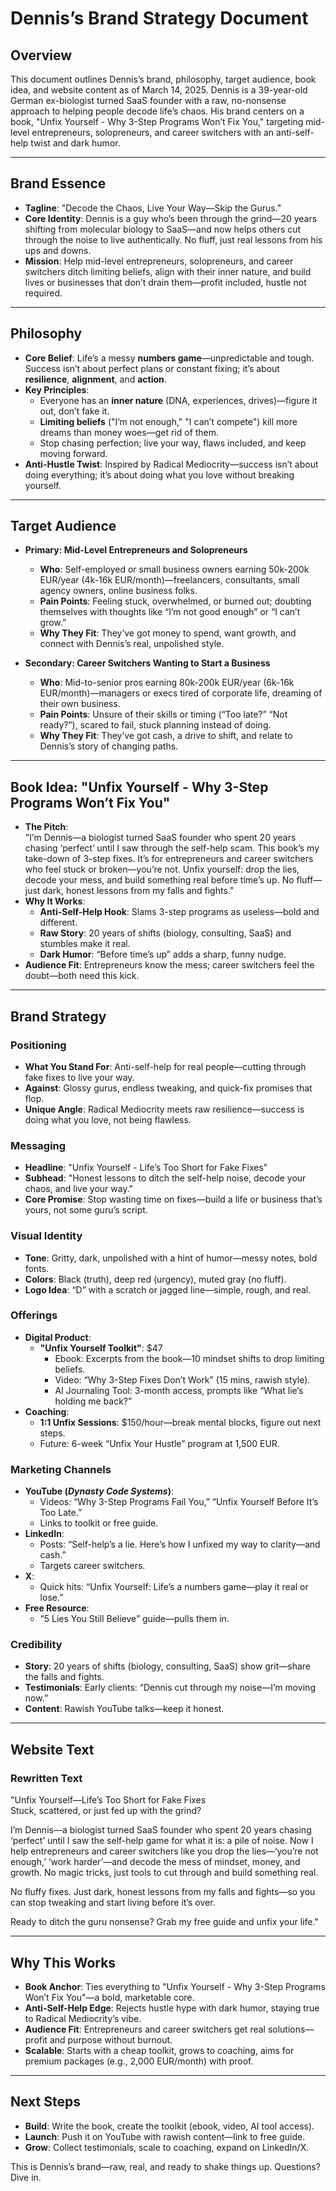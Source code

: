 # Dennis’s Brand Strategy Document

## Overview

This document outlines Dennis’s brand, philosophy, target audience, book idea, and website content as of March 14, 2025. Dennis is a 39-year-old German ex-biologist turned SaaS founder with a raw, no-nonsense approach to helping people decode life’s chaos. His brand centers on a book, "Unfix Yourself - Why 3-Step Programs Won’t Fix You," targeting mid-level entrepreneurs, solopreneurs, and career switchers with an anti-self-help twist and dark humor.

---

## Brand Essence

- **Tagline**: "Decode the Chaos, Live Your Way—Skip the Gurus."
- **Core Identity**: Dennis is a guy who’s been through the grind—20 years shifting from molecular biology to SaaS—and now helps others cut through the noise to live authentically. No fluff, just real lessons from his ups and downs.
- **Mission**: Help mid-level entrepreneurs, solopreneurs, and career switchers ditch limiting beliefs, align with their inner nature, and build lives or businesses that don’t drain them—profit included, hustle not required.

---

## Philosophy

- **Core Belief**: Life’s a messy **numbers game**—unpredictable and tough. Success isn’t about perfect plans or constant fixing; it’s about **resilience**, **alignment**, and **action**.
- **Key Principles**:
  - Everyone has an **inner nature** (DNA, experiences, drives)—figure it out, don’t fake it.
  - **Limiting beliefs** ("I’m not enough," "I can’t compete") kill more dreams than money woes—get rid of them.
  - Stop chasing perfection; live your way, flaws included, and keep moving forward.
- **Anti-Hustle Twist**: Inspired by Radical Mediocrity—success isn’t about doing everything; it’s about doing what you love without breaking yourself.

---

## Target Audience

- **Primary: Mid-Level Entrepreneurs and Solopreneurs**

  - **Who**: Self-employed or small business owners earning 50k-200k EUR/year (4k-16k EUR/month)—freelancers, consultants, small agency owners, online business folks.
  - **Pain Points**: Feeling stuck, overwhelmed, or burned out; doubting themselves with thoughts like “I’m not good enough” or “I can’t grow.”
  - **Why They Fit**: They’ve got money to spend, want growth, and connect with Dennis’s real, unpolished style.

- **Secondary: Career Switchers Wanting to Start a Business**
  - **Who**: Mid-to-senior pros earning 80k-200k EUR/year (6k-16k EUR/month)—managers or execs tired of corporate life, dreaming of their own business.
  - **Pain Points**: Unsure of their skills or timing (“Too late?” “Not ready?”), scared to fail, stuck planning instead of doing.
  - **Why They Fit**: They’ve got cash, a drive to shift, and relate to Dennis’s story of changing paths.

---

## Book Idea: "Unfix Yourself - Why 3-Step Programs Won’t Fix You"

- **The Pitch**:  
  "I’m Dennis—a biologist turned SaaS founder who spent 20 years chasing ‘perfect’ until I saw through the self-help scam. This book’s my take-down of 3-step fixes. It’s for entrepreneurs and career switchers who feel stuck or broken—you’re not. Unfix yourself: drop the lies, decode your mess, and build something real before time’s up. No fluff—just dark, honest lessons from my falls and fights."
- **Why It Works**:
  - **Anti-Self-Help Hook**: Slams 3-step programs as useless—bold and different.
  - **Raw Story**: 20 years of shifts (biology, consulting, SaaS) and stumbles make it real.
  - **Dark Humor**: “Before time’s up” adds a sharp, funny nudge.
- **Audience Fit**: Entrepreneurs know the mess; career switchers feel the doubt—both need this kick.

---

## Brand Strategy

### Positioning

- **What You Stand For**: Anti-self-help for real people—cutting through fake fixes to live your way.
- **Against**: Glossy gurus, endless tweaking, and quick-fix promises that flop.
- **Unique Angle**: Radical Mediocrity meets raw resilience—success is doing what you love, not being flawless.

### Messaging

- **Headline**: "Unfix Yourself - Life’s Too Short for Fake Fixes"
- **Subhead**: "Honest lessons to ditch the self-help noise, decode your chaos, and live your way."
- **Core Promise**: Stop wasting time on fixes—build a life or business that’s yours, not some guru’s script.

### Visual Identity

- **Tone**: Gritty, dark, unpolished with a hint of humor—messy notes, bold fonts.
- **Colors**: Black (truth), deep red (urgency), muted gray (no fluff).
- **Logo Idea**: “D” with a scratch or jagged line—simple, rough, and real.

### Offerings

- **Digital Product**:
  - **"Unfix Yourself Toolkit"**: $47
    - Ebook: Excerpts from the book—10 mindset shifts to drop limiting beliefs.
    - Video: “Why 3-Step Fixes Don’t Work” (15 mins, rawish style).
    - AI Journaling Tool: 3-month access, prompts like “What lie’s holding me back?”
- **Coaching**:
  - **1:1 Unfix Sessions**: $150/hour—break mental blocks, figure out next steps.
  - Future: 6-week “Unfix Your Hustle” program at 1,500 EUR.

### Marketing Channels

- **YouTube (_Dynasty Code Systems_)**:
  - Videos: “Why 3-Step Programs Fail You,” “Unfix Yourself Before It’s Too Late.”
  - Links to toolkit or free guide.
- **LinkedIn**:
  - Posts: “Self-help’s a lie. Here’s how I unfixed my way to clarity—and cash.”
  - Targets career switchers.
- **X**:
  - Quick hits: “Unfix Yourself: Life’s a numbers game—play it real or lose.”
- **Free Resource**:
  - “5 Lies You Still Believe” guide—pulls them in.

### Credibility

- **Story**: 20 years of shifts (biology, consulting, SaaS) show grit—share the falls and fights.
- **Testimonials**: Early clients: “Dennis cut through my noise—I’m moving now.”
- **Content**: Rawish YouTube talks—keep it honest.

---

## Website Text

### Rewritten Text

"Unfix Yourself—Life’s Too Short for Fake Fixes  
Stuck, scattered, or just fed up with the grind?

I’m Dennis—a biologist turned SaaS founder who spent 20 years chasing ‘perfect’ until I saw the self-help game for what it is: a pile of noise. Now I help entrepreneurs and career switchers like you drop the lies—‘you’re not enough,’ ‘work harder’—and decode the mess of mindset, money, and growth. No magic tricks, just tools to cut through and build something real.

No fluffy fixes. Just dark, honest lessons from my falls and fights—so you can stop tweaking and start living before it’s over.

Ready to ditch the guru nonsense? Grab my free guide and unfix your life."

---

## Why This Works

- **Book Anchor**: Ties everything to "Unfix Yourself - Why 3-Step Programs Won’t Fix You"—a bold, marketable core.
- **Anti-Self-Help Edge**: Rejects hustle hype with dark humor, staying true to Radical Mediocrity’s vibe.
- **Audience Fit**: Entrepreneurs and career switchers get real solutions—profit and purpose without burnout.
- **Scalable**: Starts with a cheap toolkit, grows to coaching, aims for premium packages (e.g., 2,000 EUR/month) with proof.

---

## Next Steps

- **Build**: Write the book, create the toolkit (ebook, video, AI tool access).
- **Launch**: Push it on YouTube with rawish content—link to free guide.
- **Grow**: Collect testimonials, scale to coaching, expand on LinkedIn/X.

This is Dennis’s brand—raw, real, and ready to shake things up. Questions? Dive in.
